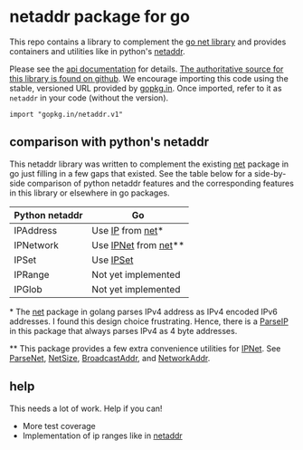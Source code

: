 # netaddr package for go

This repo contains a library to complement the [go net library][net] and 
provides containers and utilities like in python's [netaddr].

Please see the [api documentation] for details. [The authoritative source for
this library is found on github][source]. We encourage importing this code
using the stable, versioned URL provided by [gopkg.in][gopkg]. Once imported,
refer to it as `netaddr` in your code (without the version).

    import "gopkg.in/netaddr.v1"

## comparison with python's netaddr

This netaddr library was written to complement the existing [net] package in go
just filling in a few gaps that existed. See the table below for a side-by-side
comparison of python netaddr features and the corresponding features in this
library or elsewhere in go packages.

| Python netaddr | Go                                |
|----------------|-----------------------------------|
| IPAddress      | Use [IP] from [net]\*             |
| IPNetwork      | Use [IPNet] from [net]\*\*        |
| IPSet          | Use [IPSet]                       |
| IPRange        | Not yet implemented               |
| IPGlob         | Not yet implemented               |

\* The [net] package in golang parses IPv4 address as IPv4 encoded IPv6
addresses. I found this design choice frustrating. Hence, there is a [ParseIP]
in this package that always parses IPv4 as 4 byte addresses.

\*\* This package provides a few extra convenience utilities for [IPNet]. See
[ParseNet], [NetSize], [BroadcastAddr], and [NetworkAddr].

## help

This needs a lot of work. Help if you can!

- More test coverage
- Implementation of ip ranges like in [netaddr]

[netaddr]: https://netaddr.readthedocs.io/en/latest/installation.html
[net]: https://golang.org/pkg/net/
[api documentation]: https://godoc.org/gopkg.in/netaddr.v1
[source]: https://github.com/IBM/netaddr/
[gopkg]: https://gopkg.in/netaddr.v1
[IP]: https://golang.org/pkg/net/#IP
[IPNet]: https://golang.org/pkg/net/#IPNet
[IPSet]: https://godoc.org/gopkg.in/netaddr.v1#IPSet
[ParseIP]: https://godoc.org/gopkg.in/netaddr.v1#ParseIP
[ParseNet]: https://godoc.org/gopkg.in/netaddr.v1#ParseNet
[NetSize]: https://godoc.org/gopkg.in/netaddr.v1#NetSize
[BroadcastAddr]: https://godoc.org/gopkg.in/netaddr.v1#BroadcastAddr
[NetworkAddr]: https://godoc.org/gopkg.in/netaddr.v1#NetworkAddr
